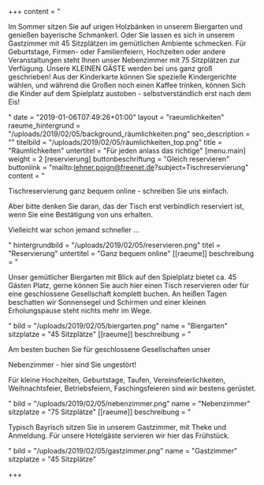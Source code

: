 +++
content = "<p>Im Sommer sitzen Sie auf urigen Holzbänken in unserem Biergarten und genießen bayerische Schmankerl. Oder Sie lassen es sich in unserem Gastzimmer mit 45 Sitzplätzen im gemütlichen Ambiente schmecken. Für Geburtstage, Firmen- oder Familienfeiern, Hochzeiten oder andere Veranstaltungen steht Ihnen unser Nebenzimmer mit 75 Sitzplätzen zur Verfügung. Unsere KLEINEN GÄSTE werden bei uns ganz groß geschrieben! Aus der Kinderkarte können Sie spezielle Kindergerichte wählen, und während die Großen noch einen Kaffee trinken, können Sich die Kinder auf dem Spielplatz austoben - selbstverständlich erst nach dem Eis!</p>"
date = "2019-01-06T07:49:26+01:00"
layout = "raeumlichkeiten"
raeume_hintergrund = "/uploads/2019/02/05/background_räumlichkeiten.png"
seo_description = ""
titelbild = "/uploads/2019/02/05/räumlichkeiten_top.png"
title = "Räumlichkeiten"
untertitel = "Für jeden anlass das richtige"
[menu.main]
weight = 2
[reservierung]
buttonbeschriftung = "Gleich reservieren"
buttonlink = "mailto:lehner.poign@freenet.de?subject=Tischreservierung"
content = "<p>Tischreservierung ganz bequem online - schreiben Sie uns einfach. </p><p>Aber bitte denken Sie daran, das der Tisch erst verbindlich reserviert ist, wenn Sie eine Bestätigung von uns erhalten.</p><p>Vielleicht war schon jemand schneller ...</p>"
hintergrundbild = "/uploads/2019/02/05/reservieren.png"
titel = "Reservierung"
untertitel = "Ganz bequem online"
[[raeume]]
beschreibung = "<p>Unser gemütlicher Biergarten mit Blick auf den Spielplatz bietet ca. 45 Gästen Platz, gerne können Sie auch hier einen Tisch reservieren oder für eine geschlossene Gesellschaft komplett buchen. An heißen Tagen beschatten wir Sonnensegel und Schirmen und einer kleinen Erholungspause steht nichts mehr im Wege.</p>"
bild = "/uploads/2019/02/05/biergarten.png"
name = "Biergarten"
sitzplatze = "45 Sitzplätze"
[[raeume]]
beschreibung = "<p>Am besten buchen Sie für geschlossene Gesellschaften unser </p><p>Nebenzimmer - hier sind Sie ungestört!</p><p>Für kleine Hochzeiten, Geburtstage, Taufen, Vereinsfeierlichkeiten, Weihnachtsfeier, Betriebsfeiern, Faschingsfeieren sind wir bestens gerüstet.</p>"
bild = "/uploads/2019/02/05/nebenzimmer.png"
name = "Nebenzimmer"
sitzplatze = "75 Sitzplätze"
[[raeume]]
beschreibung = "<p>Typisch Bayrisch sitzen Sie in unserem Gastzimmer, mit Theke und Anmeldung. Für unsere Hotelgäste servieren wir hier das Frühstück.</p>"
bild = "/uploads/2019/02/05/gastzimmer.png"
name = "Gastzimmer"
sitzplatze = "45 Sitzplätze"

+++
